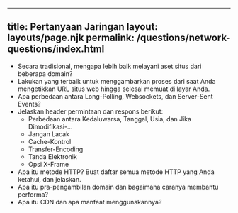 ***

## title: Pertanyaan Jaringan&#xA;layout: layouts/page.njk&#xA;permalink: /questions/network-questions/index.html

*   Secara tradisional, mengapa lebih baik melayani aset situs dari beberapa domain?
*   Lakukan yang terbaik untuk menggambarkan proses dari saat Anda mengetikkan URL situs web hingga selesai memuat di layar Anda.
*   Apa perbedaan antara Long-Polling, Websockets, dan Server-Sent Events?
*   Jelaskan header permintaan dan respons berikut:
    *   Perbedaan antara Kedaluwarsa, Tanggal, Usia, dan Jika Dimodifikasi-...
    *   Jangan Lacak
    *   Cache-Kontrol
    *   Transfer-Encoding
    *   Tanda Elektronik
    *   Opsi X-Frame
*   Apa itu metode HTTP? Buat daftar semua metode HTTP yang Anda ketahui, dan jelaskan.
*   Apa itu pra-pengambilan domain dan bagaimana caranya membantu performa?
*   Apa itu CDN dan apa manfaat menggunakannya?

